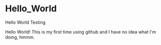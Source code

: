 # Hello_World
Hello World Testing


Hello World!
This is my first time using github and I have no idea what I'm doing, hmmm.
